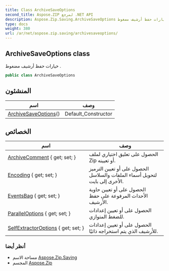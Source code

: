 ```yaml
---
title: Class ArchiveSaveOptions
second_title: Aspose.ZIP لمرجع .NET API
description: Aspose.Zip.Saving.ArchiveSaveOptions فصل. خيارات حفظ أرشيف مضغوط .
type: docs
weight: 380
url: /ar/net/aspose.zip.saving/archivesaveoptions/
---
```

## ArchiveSaveOptions class

خيارات حفظ أرشيف مضغوط .

```csharp
public class ArchiveSaveOptions
```

## المنشئون

| اسم | وصف |
| --- | --- |
| [ArchiveSaveOptions](archivesaveoptions/)() | Default_Constructor |

## الخصائص

| اسم | وصف |
| --- | --- |
| [ArchiveComment](../../aspose.zip.saving/archivesaveoptions/archivecomment/) { get; set; } | الحصول على تعليق اختياري لملف Zip أو تعيينه. |
| [Encoding](../../aspose.zip.saving/archivesaveoptions/encoding/) { get; set; } | الحصول على أو تعيين الترميز لتحويل أسماء الملفات والسلاسل الأخرى إلى بايت. |
| [EventsBag](../../aspose.zip.saving/archivesaveoptions/eventsbag/) { get; set; } | الحصول على أو تعيين حاوية الأحداث المرفوعة على حفظ الأرشيف. |
| [ParallelOptions](../../aspose.zip.saving/archivesaveoptions/paralleloptions/) { get; set; } | الحصول على أو تعيين إعدادات للضغط المتوازي. |
| [SelfExtractorOptions](../../aspose.zip.saving/archivesaveoptions/selfextractoroptions/) { get; set; } | الحصول على أو تعيين إعدادات للأرشيف الذي يتم استخراجه ذاتيًا. |

### أنظر أيضا

* مساحة الاسم [Aspose.Zip.Saving](../../aspose.zip.saving/)
* المجسم [Aspose.Zip](../../)


